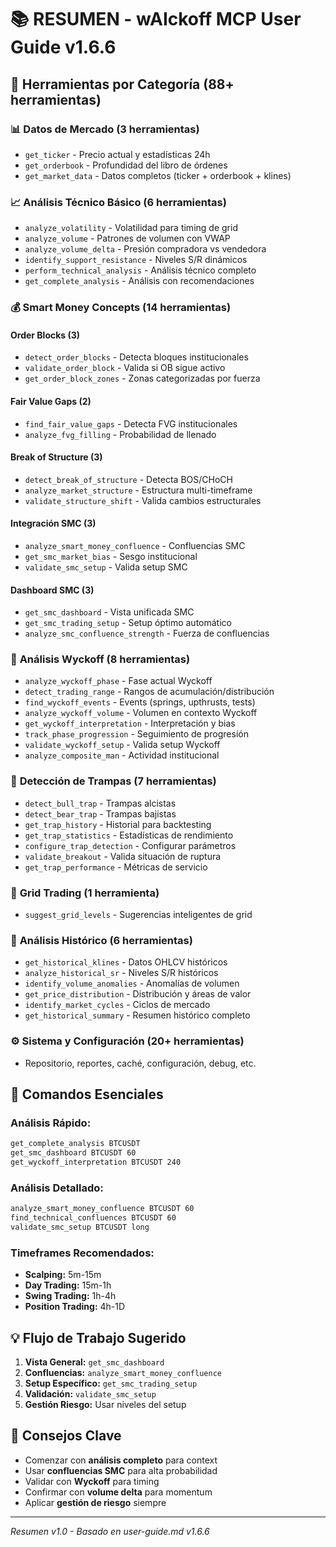 # 📚 RESUMEN - wAIckoff MCP User Guide v1.6.6

## 🎯 Herramientas por Categoría (88+ herramientas)

### 📊 **Datos de Mercado (3 herramientas)**
- `get_ticker` - Precio actual y estadísticas 24h
- `get_orderbook` - Profundidad del libro de órdenes
- `get_market_data` - Datos completos (ticker + orderbook + klines)

### 📈 **Análisis Técnico Básico (6 herramientas)**
- `analyze_volatility` - Volatilidad para timing de grid
- `analyze_volume` - Patrones de volumen con VWAP
- `analyze_volume_delta` - Presión compradora vs vendedora
- `identify_support_resistance` - Niveles S/R dinámicos
- `perform_technical_analysis` - Análisis técnico completo
- `get_complete_analysis` - Análisis con recomendaciones

### 💰 **Smart Money Concepts (14 herramientas)**
#### Order Blocks (3)
- `detect_order_blocks` - Detecta bloques institucionales
- `validate_order_block` - Valida si OB sigue activo
- `get_order_block_zones` - Zonas categorizadas por fuerza

#### Fair Value Gaps (2)
- `find_fair_value_gaps` - Detecta FVG institucionales
- `analyze_fvg_filling` - Probabilidad de llenado

#### Break of Structure (3)
- `detect_break_of_structure` - Detecta BOS/CHoCH
- `analyze_market_structure` - Estructura multi-timeframe
- `validate_structure_shift` - Valida cambios estructurales

#### Integración SMC (3)
- `analyze_smart_money_confluence` - Confluencias SMC
- `get_smc_market_bias` - Sesgo institucional
- `validate_smc_setup` - Valida setup SMC

#### Dashboard SMC (3)
- `get_smc_dashboard` - Vista unificada SMC
- `get_smc_trading_setup` - Setup óptimo automático
- `analyze_smc_confluence_strength` - Fuerza de confluencias

### 🎯 **Análisis Wyckoff (8 herramientas)**
- `analyze_wyckoff_phase` - Fase actual Wyckoff
- `detect_trading_range` - Rangos de acumulación/distribución
- `find_wyckoff_events` - Events (springs, upthrusts, tests)
- `analyze_wyckoff_volume` - Volumen en contexto Wyckoff
- `get_wyckoff_interpretation` - Interpretación y bias
- `track_phase_progression` - Seguimiento de progresión
- `validate_wyckoff_setup` - Valida setup Wyckoff
- `analyze_composite_man` - Actividad institucional

### 🎯 **Detección de Trampas (7 herramientas)**
- `detect_bull_trap` - Trampas alcistas
- `detect_bear_trap` - Trampas bajistas
- `get_trap_history` - Historial para backtesting
- `get_trap_statistics` - Estadísticas de rendimiento
- `configure_trap_detection` - Configurar parámetros
- `validate_breakout` - Valida situación de ruptura
- `get_trap_performance` - Métricas de servicio

### 📐 **Grid Trading (1 herramienta)**
- `suggest_grid_levels` - Sugerencias inteligentes de grid

### 📜 **Análisis Histórico (6 herramientas)**
- `get_historical_klines` - Datos OHLCV históricos
- `analyze_historical_sr` - Niveles S/R históricos
- `identify_volume_anomalies` - Anomalías de volumen
- `get_price_distribution` - Distribución y áreas de valor
- `identify_market_cycles` - Ciclos de mercado
- `get_historical_summary` - Resumen histórico completo

### ⚙️ **Sistema y Configuración (20+ herramientas)**
- Repositorio, reportes, caché, configuración, debug, etc.

## 🔧 **Comandos Esenciales**

### **Análisis Rápido:**
```bash
get_complete_analysis BTCUSDT
get_smc_dashboard BTCUSDT 60
get_wyckoff_interpretation BTCUSDT 240
```

### **Análisis Detallado:**
```bash
analyze_smart_money_confluence BTCUSDT 60
find_technical_confluences BTCUSDT 60
validate_smc_setup BTCUSDT long
```

### **Timeframes Recomendados:**
- **Scalping:** 5m-15m
- **Day Trading:** 15m-1h
- **Swing Trading:** 1h-4h
- **Position Trading:** 4h-1D

## 💡 **Flujo de Trabajo Sugerido**

1. **Vista General:** `get_smc_dashboard`
2. **Confluencias:** `analyze_smart_money_confluence`
3. **Setup Específico:** `get_smc_trading_setup`
4. **Validación:** `validate_smc_setup`
5. **Gestión Riesgo:** Usar niveles del setup

## 🎯 **Consejos Clave**

- Comenzar con **análisis completo** para context
- Usar **confluencias SMC** para alta probabilidad
- Validar con **Wyckoff** para timing
- Confirmar con **volume delta** para momentum
- Aplicar **gestión de riesgo** siempre

---

*Resumen v1.0 - Basado en user-guide.md v1.6.6*